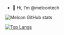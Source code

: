 - 👋 Hi, I’m @melcontech

![Melcon GitHub stats](https://github-readme-stats.vercel.app/api?username=MelconTech&show_icons=true&bg_color=00000000)

[![Top Langs](https://github-readme-stats.vercel.app/api/top-langs/?username=MelconTech&size_weight=0.5&count_weight=0.5)](https://github.com/melcontech/github-readme-stats)